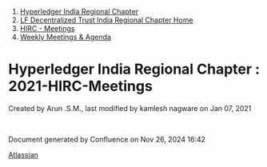 1. [Hyperledger India Regional Chapter](index.html)
2. [LF Decentralized Trust India Regional Chapter Home](LF-Decentralized-Trust-India-Regional-Chapter-Home_19169282.html)
3. [HIRC - Meetings](HIRC---Meetings_19169350.html)
4. [Weekly Meetings &amp; Agenda](19169352.html)

# Hyperledger India Regional Chapter : 2021-HIRC-Meetings

Created by Arun .S.M., last modified by kamlesh nagware on Jan 07, 2021

 

Document generated by Confluence on Nov 26, 2024 16:42

[Atlassian](http://www.atlassian.com/)

